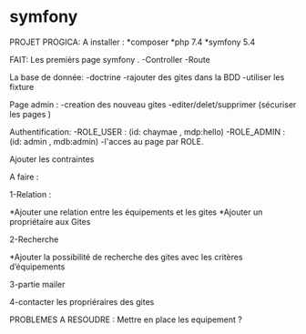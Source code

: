 # symfony
PROJET PROGICA:
A installer :
*composer
*php 7.4
*symfony 5.4

FAIT:
Les premièrs page symfony .
-Controller
-Route

La base de donnée:
-doctrine
-rajouter des gites dans la BDD
-utiliser les fixture

Page admin :
-creation des nouveau gites 
-editer/delet/supprimer (sécuriser les pages )

Authentification:
-ROLE_USER : (id: chaymae , mdp:hello)
-ROLE_ADMIN : (id: admin , mdb:admin)
-l'acces au page par ROLE.

Ajouter les contraintes 




A faire :

1-Relation :

*Ajouter une relation entre les équipements et les gites
*Ajouter un propriétaire aux Gites
 

2-Recherche

*Ajouter la possibilité de recherche des gites avec les critères d’équipements

3-partie mailer

4-contacter les propriéraires des gites



PROBLEMES A RESOUDRE :
Mettre en place les equipement ?
